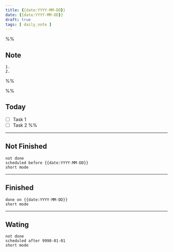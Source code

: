 ```yaml
---
title: {{date:YYYY-MM-DD}}
date: {{date:YYYY-MM-DD}}
draft: true
tags: [ daily_note ]
---
```


%%
## Note
	1. 
	2. 
 
%%

%%
## Today
- [ ] Task 1
- [ ] Task 2
%%

---
## Not Finished
```tasks
not done
scheduled before {{date:YYYY-MM-DD}}
short mode
```
---
## Finished
```tasks
done on {{date:YYYY-MM-DD}}
short mode
```
---
## Wating
```tasks
not done
scheduled after 9998-01-01
short mode
```